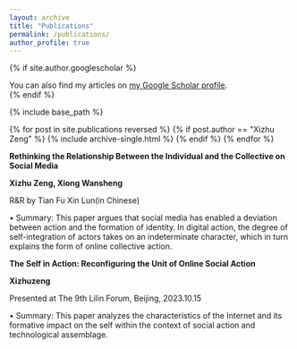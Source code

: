 ```yaml
---
layout: archive
title: "Publications"
permalink: /publications/
author_profile: true
---
```


{% if site.author.googlescholar %}
  <div class="wordwrap">You can also find my articles on <a href="{{site.author.googlescholar}}">my Google Scholar profile</a>.</div>
{% endif %}

{% include base_path %}

{% for post in site.publications reversed %}
  {% if post.author == "Xizhu Zeng" %}
    {% include archive-single.html %}
  {% endif %}
{% endfor %}


**Rethinking the Relationship Between the Individual and the Collective on Social Media**

**Xizhu Zeng, Xiong Wansheng**

R&R by Tian Fu Xin Lun(in Chinese) 

• Summary: This paper argues that social media has enabled a deviation between action and the formation of identity. In digital action, the degree of self-integration of actors takes on an indeterminate character, which in turn explains the form of online collective action.

**The Self in Action: Reconfiguring the Unit of Online Social Action**

**Xizhuzeng**

Presented at The 9th Lilin Forum, Beijing, 2023.10.15 

• Summary: This paper analyzes the characteristics of the Internet and its formative impact on the self within the context of social action and technological assemblage.


